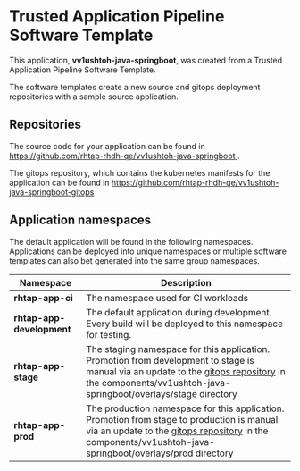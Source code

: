 # Trusted Application Pipeline Software Template

This application, **vv1ushtoh-java-springboot**, was created from a Trusted Application Pipeline Software Template.

The software templates create a new source and gitops deployment repositories with a sample source application. 

## Repositories

The source code for your application can be found in [https://github.com/rhtap-rhdh-qe/vv1ushtoh-java-springboot ](https://github.com/rhtap-rhdh-qe/vv1ushtoh-java-springboot ).
 
The gitops repository, which contains the kubernetes manifests for the application can be found in 
[https://github.com/rhtap-rhdh-qe/vv1ushtoh-java-springboot-gitops ](https://github.com/rhtap-rhdh-qe/vv1ushtoh-java-springboot-gitops ) 

## Application namespaces 

The default application will be found in the following namespaces. Applications can be deployed into unique namespaces or multiple software templates can also bet generated into the same group namespaces.  

|  Namespace   |  Description   |  
| -------- | -------- |
| **rhtap-app-ci** | The namespace used for CI workloads |
| **rhtap-app-development** | The default application during development. Every build will be deployed to this namespace for testing. |
| **rhtap-app-stage** | The staging namespace for this application. Promotion from development to stage is manual via an update to the [gitops repository](https://github.com/rhtap-rhdh-qe/vv1ushtoh-java-springboot-gitops ) in the components/vv1ushtoh-java-springboot/overlays/stage directory |
| **rhtap-app-prod** | The production namespace for this application. Promotion from stage to production is manual via an update to the [gitops repository](https://github.com/rhtap-rhdh-qe/vv1ushtoh-java-springboot-gitops ) in the components/vv1ushtoh-java-springboot/overlays/prod directory |